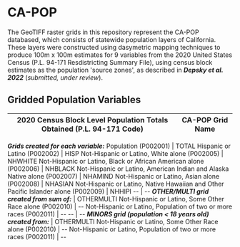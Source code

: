 # CA-POP

The GeoTIFF raster grids in this repository represent the CA-POP databased, which consists of statewide population layers of California. These layers were constructed using dasymetric mapping techniques to produce 100m x 100m estimates for 9 variables from the 2020 United States Census (P.L. 94-171 Resdistricting Summary File), using census block estimates as the population 'source zones', as described in **_Depsky et al. 2022_** (_submitted, under review_).

## Gridded Population Variables 
2020 Census Block Level Population Totals Obtained (P.L. 94-171 Code)  | CA-POP Grid Name
---------------------------------------------------------------------- | -------------
_**Grids created for each variable:**_
Population (P002001) | TOTAL
Hispanic or Latino (P002002) | HISP
Not-Hispanic or Latino, White alone (P002005) | NHWHITE
Not-Hispanic or Latino, Black or African American alone (P002006) | NHBLACK
Not-Hispanic or Latino, American Indian and Alaska Native alone (P002007) | NHAMIND
Not-Hispanic or Latino, Asian alone (P002008) | NHASIAN
Not-Hispanic or Latino, Native Hawaiian and Other Pacific Islander alone (P002009) | NHHIPI
--  | --
_**OTHER/MULTI grid created from sum of:**_ | OTHERMULTI
Not-Hispanic or Latino, Some Other Race alone (P002010) | --
Not-Hispanic or Latino, Population of two or more races (P002011) | --
--  | --
_**MINORS grid (population < 18 years old) created from:**_ | OTHERMULTI
Not-Hispanic or Latino, Some Other Race alone (P002010) | --
Not-Hispanic or Latino, Population of two or more races (P002011) | --
